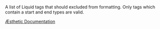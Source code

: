 A list of Liquid tags that should excluded from formatting. Only tags which contain a start and end types are valid.


[Æsthetic Documentation](https://æsthetic.dev/rules/liquid/ignoreTagList/)
